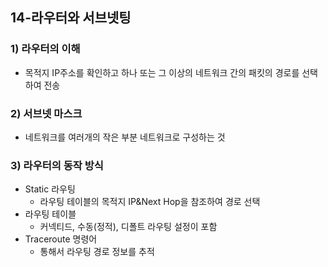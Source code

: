 ## 14-라우터와 서브넷팅
### 1) 라우터의 이해
- 목적지 IP주소를 확인하고 하나 또는 그 이상의 네트워크 간의 패킷의 경로를 선택하여 전송
### 2) 서브넷 마스크
- 네트워크를 여러개의 작은 부분 네트워크로 구성하는 것
### 3) 라우터의 동작 방식
- Static 라우팅
    - 라우팅 테이블의 목적지 IP&Next Hop을 참조하여 경로 선택
- 라우팅 테이블
    - 커넥티드, 수동(정적), 디폴트 라우팅 설정이 포함
- Traceroute 명령어
    - 통해서 라우팅 경로 정보를 추적